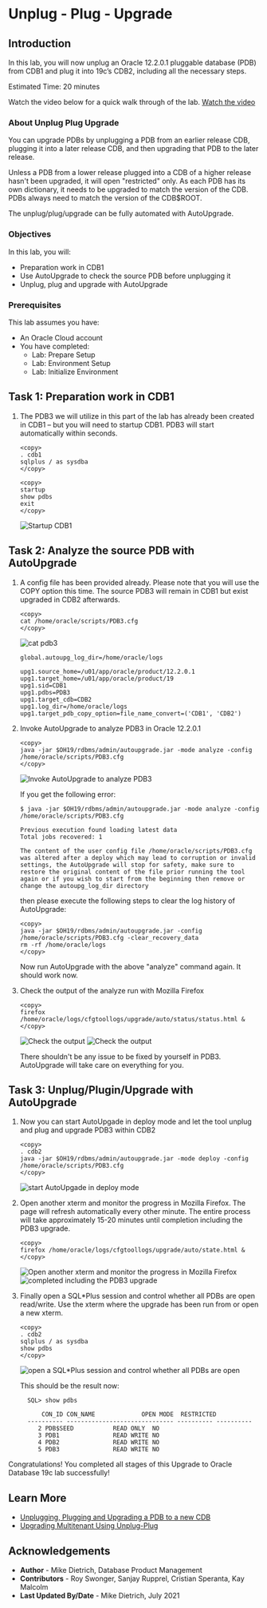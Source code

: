# Unplug - Plug - Upgrade

## Introduction

In this lab, you will now unplug an Oracle 12.2.0.1 pluggable database (PDB) from CDB1 and plug it into 19c’s CDB2, including all the necessary steps.

Estimated Time: 20 minutes

Watch the video below for a quick walk through of the lab.
[Watch the video](youtube:k4m09ejlAxU)

### About Unplug Plug Upgrade

You can upgrade PDBs by unplugging a PDB from an earlier release CDB, plugging it into a later release CDB, and then upgrading that PDB to the later release.

Unless a PDB from a lower release plugged into a CDB of a higher release hasn't been upgraded, it will open "restricted" only. As each PDB has its own dictionary, it needs to be upgraded to match the version of the CDB. PDBs always need to match the version of the CDB$ROOT.

The unplug/plug/upgrade can be fully automated with AutoUpgrade.

### Objectives

In this lab, you will:

* Preparation work in CDB1
* Use AutoUpgrade to check the source PDB before unplugging it
* Unplug, plug and upgrade with AutoUpgrade

### Prerequisites

This lab assumes you have:

- An Oracle Cloud account
- You have completed:
    - Lab: Prepare Setup 
    - Lab: Environment Setup
    - Lab: Initialize Environment

## Task 1: Preparation work in CDB1

1. The PDB3 we will utilize in this part of the lab has already been created in CDB1 – but you will need to startup CDB1. PDB3 will start automatically within seconds.

    ```
    <copy>
    . cdb1
    sqlplus / as sysdba
    </copy>
    ```

    ```
    <copy>
    startup
    show pdbs
    exit
    </copy>
    ```

    ![Startup CDB1](./images/unplug_PDB3_02.png " ")

## Task 2: Analyze the source PDB with AutoUpgrade

1. A config file has been provided already. Please note that you will use the COPY option this time. The source PDB3 will remain in CDB1 but exist upgraded in CDB2 afterwards.

    ```
    <copy>
    cat /home/oracle/scripts/PDB3.cfg
    </copy>
    ```

    ![cat pdb3](./images/unplug_PDB3_03.png " ")

    ```
    global.autoupg_log_dir=/home/oracle/logs

    upg1.source_home=/u01/app/oracle/product/12.2.0.1
    upg1.target_home=/u01/app/oracle/product/19
    upg1.sid=CDB1
    upg1.pdbs=PDB3
    upg1.target_cdb=CDB2
    upg1.log_dir=/home/oracle/logs
    upg1.target_pdb_copy_option=file_name_convert=('CDB1', 'CDB2')
    ```

2. Invoke AutoUpgrade to analyze PDB3 in Oracle 12.2.0.1

    ```
    <copy>
    java -jar $OH19/rdbms/admin/autoupgrade.jar -mode analyze -config /home/oracle/scripts/PDB3.cfg
    </copy>
    ```

    ![Invoke AutoUpgrade to analyze PDB3](./images/unplug_PDB3_04.png " ")

    If you get the following error:

    ```
    $ java -jar $OH19/rdbms/admin/autoupgrade.jar -mode analyze -config /home/oracle/scripts/PDB3.cfg

    Previous execution found loading latest data
    Total jobs recovered: 1

    The content of the user config file /home/oracle/scripts/PDB3.cfg was altered after a deploy which may lead to corruption or invalid settings, the AutoUpgrade will stop for safety, make sure to restore the original content of the file prior running the tool again or if you wish to start from the beginning then remove or change the autoupg_log_dir directory
    ```

    then please execute the following steps to clear the log history of AutoUpgrade:

    ```
    <copy>
    java -jar $OH19/rdbms/admin/autoupgrade.jar -config /home/oracle/scripts/PDB3.cfg -clear_recovery_data
    rm -rf /home/oracle/logs
    </copy>
    ```

    Now run AutoUpgrade with the above "analyze" command again. It should work now.


3. Check the output of the analyze run with Mozilla Firefox

    ```
    <copy>
    firefox /home/oracle/logs/cfgtoollogs/upgrade/auto/status/status.html &
    </copy>
    ```

    ![Check the output](./images/unplug_PDB3_05.png " ")
    ![Check the output](./images/unplug_PDB3_06.png " ")

    There shouldn't be any issue to be fixed by yourself in PDB3. AutoUpgrade will take care on everything for you.

## Task 3: Unplug/Plugin/Upgrade with AutoUpgrade

1. Now you can start AutoUpgade in deploy mode and let the tool unplug and plug and upgrade PDB3 within CDB2

    ```
    <copy>
    . cdb2
    java -jar $OH19/rdbms/admin/autoupgrade.jar -mode deploy -config /home/oracle/scripts/PDB3.cfg
    </copy>
    ```

    ![start AutoUpgade in deploy mode](./images/unplug_PDB3_07.png " ")


2. Open another xterm and monitor the progress in Mozilla Firefox. The page will refresh automatically every other minute. The entire process will take approximately 15-20 minutes until completion including the PDB3 upgrade.

    ```
    <copy>
    firefox /home/oracle/logs/cfgtoollogs/upgrade/auto/state.html &
    </copy>
    ```

    ![Open another xterm and monitor the progress in Mozilla Firefox](./images/unplug_PDB3_08.png " ")
    ![completed including the PDB3 upgrade](./images/unplug_PDB3_09.png " ")

3. Finally open a SQL*Plus session and control whether all PDBs are open read/write. Use the xterm where the upgrade has been run from or open a new xterm.

    ```
    <copy>
    . cdb2
    sqlplus / as sysdba
    show pdbs
    </copy>
    ```
    
    ![open a SQL*Plus session and control whether all PDBs are open](./images/unplug_PDB3_10.png " ")


    This should be the result now:
    ```
      SQL> show pdbs

          CON_ID CON_NAME			  OPEN MODE  RESTRICTED
      ---------- ------------------------------ ---------- ----------
      	 2 PDB$SEED			  READ ONLY  NO
      	 3 PDB1 			  READ WRITE NO
      	 4 PDB2 			  READ WRITE NO
      	 5 PDB3 			  READ WRITE NO
    ```

Congratulations! You completed all stages of this Upgrade to Oracle Database 19c lab successfully!

## Learn More

* [Unplugging, Plugging and Upgrading a PDB to a new CDB](https://mikedietrichde.com/2021/06/07/unplug-plug-upgrade-with-autoupgrade/)
* [Upgrading Multitenant Using Unplug-Plug](https://docs.oracle.com/en/database/oracle/oracle-database/19/spupu/upgrade-multitenant-architecture-sequentially.html#GUID-8F9AAFA1-690D-4F70-8448-E66D765AF136)

## Acknowledgements

* **Author** - Mike Dietrich, Database Product Management
* **Contributors** -  Roy Swonger, Sanjay Rupprel, Cristian Speranta, Kay Malcolm
* **Last Updated By/Date** - Mike Dietrich, July 2021
